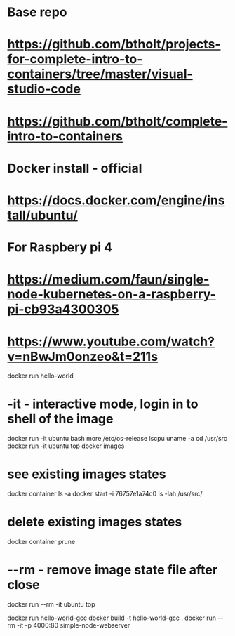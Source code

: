 
# Base repo
# https://github.com/btholt/projects-for-complete-intro-to-containers/tree/master/visual-studio-code
# https://github.com/btholt/complete-intro-to-containers

# Docker install - official
# https://docs.docker.com/engine/install/ubuntu/

# For Raspbery pi 4
# https://medium.com/faun/single-node-kubernetes-on-a-raspberry-pi-cb93a4300305
# https://www.youtube.com/watch?v=nBwJm0onzeo&t=211s

 docker run hello-world
 # -it - interactive mode, login in to shell of the image
 docker run -it ubuntu bash
 more /etc/os-release
 lscpu
 uname -a
 cd /usr/src
 docker run -it ubuntu top
 docker images
 # see existing images states
 docker container ls -a
 docker start -i 76757e1a74c0
  ls -lah /usr/src/
  # delete existing images states
  docker container prune

  # --rm - remove image state file after close
   docker run --rm -it ubuntu top

  docker run hello-world-gcc
  docker build -t hello-world-gcc .
  docker run --rm -it -p 4000:80 simple-node-webserver